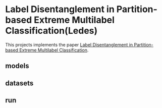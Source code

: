 # Label Disentanglement in Partition-based Extreme Multilabel Classification(Ledes)
This projects implements the paper [Label Disentanglement in Partition-based Extreme Multilabel Classification](https://arxiv.org/pdf/2106.12751.pdf). 

## models  

## datasets  

## run
